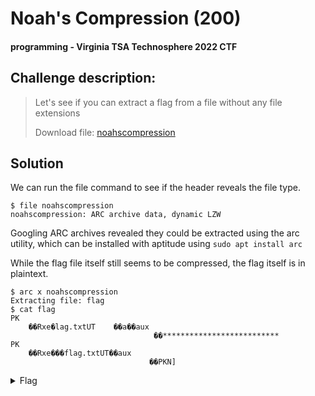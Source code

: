 # Noah's Compression (200)
#### programming - Virginia TSA Technosphere 2022 CTF

## Challenge description:
> Let's see if you can extract a flag from a file without any file extensions
> 
> Download file: [noahscompression](../assets/noahscompression)

## Solution 
We can run the file command to see if the header reveals the file type.

```
$ file noahscompression
noahscompression: ARC archive data, dynamic LZW
```

Googling ARC archives revealed they could be extracted using the arc utility, which can be installed with aptitude using `sudo apt install arc` 

While the flag file itself still seems to be compressed, the flag itself is in plaintext.
```
$ arc x noahscompression
Extracting file: flag
$ cat flag
PK
    ��Rxe�lag.txtUT    ��a��aux
                                ��**************************
PK
    ��Rxe���flag.txtUT��aux
                               ��PKN]
```

<details> 
    <summary>Flag</summary>
flag{twoofeachcompression}
</details>